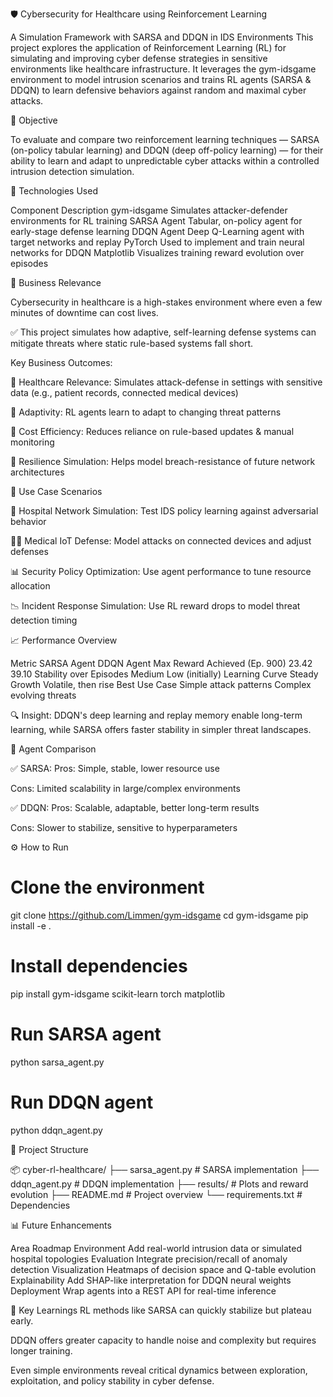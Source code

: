 🛡️ Cybersecurity for Healthcare using Reinforcement Learning

A Simulation Framework with SARSA and DDQN in IDS Environments
This project explores the application of Reinforcement Learning (RL) for simulating and improving cyber defense strategies in sensitive environments like healthcare infrastructure. It leverages the gym-idsgame environment to model intrusion scenarios and trains RL agents (SARSA & DDQN) to learn defensive behaviors against random and maximal cyber attacks.

🎯 Objective

To evaluate and compare two reinforcement learning techniques — SARSA (on-policy tabular learning) and DDQN (deep off-policy learning) — for their ability to learn and adapt to unpredictable cyber attacks within a controlled intrusion detection simulation.

🧠 Technologies Used

Component	Description
gym-idsgame	Simulates attacker-defender environments for RL training
SARSA Agent	Tabular, on-policy agent for early-stage defense learning
DDQN Agent	Deep Q-Learning agent with target networks and replay
PyTorch	Used to implement and train neural networks for DDQN
Matplotlib	Visualizes training reward evolution over episodes

💼 Business Relevance

Cybersecurity in healthcare is a high-stakes environment where even a few minutes of downtime can cost lives.

✅ This project simulates how adaptive, self-learning defense systems can mitigate threats where static rule-based systems fall short.

Key Business Outcomes:

🧬 Healthcare Relevance: Simulates attack-defense in settings with sensitive data (e.g., patient records, connected medical devices)

🔄 Adaptivity: RL agents learn to adapt to changing threat patterns

💸 Cost Efficiency: Reduces reliance on rule-based updates & manual monitoring

🔐 Resilience Simulation: Helps model breach-resistance of future network architectures

🧪 Use Case Scenarios

🏥 Hospital Network Simulation: Test IDS policy learning against adversarial behavior

🧑‍⚕️ Medical IoT Defense: Model attacks on connected devices and adjust defenses

📊 Security Policy Optimization: Use agent performance to tune resource allocation

📉 Incident Response Simulation: Use RL reward drops to model threat detection timing

📈 Performance Overview

Metric	SARSA Agent	DDQN Agent
Max Reward Achieved (Ep. 900)	23.42	39.10
Stability over Episodes	Medium	Low (initially)
Learning Curve	Steady Growth	Volatile, then rise
Best Use Case	Simple attack patterns	Complex evolving threats

🔍 Insight: DDQN's deep learning and replay memory enable long-term learning, while SARSA offers faster stability in simpler threat landscapes.

🔁 Agent Comparison

✅ SARSA:
Pros: Simple, stable, lower resource use

Cons: Limited scalability in large/complex environments

✅ DDQN:
Pros: Scalable, adaptable, better long-term results

Cons: Slower to stabilize, sensitive to hyperparameters

⚙️ How to Run

# Clone the environment
git clone https://github.com/Limmen/gym-idsgame
cd gym-idsgame
pip install -e .

# Install dependencies
pip install gym-idsgame scikit-learn torch matplotlib

# Run SARSA agent
python sarsa_agent.py

# Run DDQN agent
python ddqn_agent.py

📁 Project Structure

📦 cyber-rl-healthcare/
├── sarsa_agent.py           # SARSA implementation
├── ddqn_agent.py            # DDQN implementation
├── results/                 # Plots and reward evolution
├── README.md                # Project overview
└── requirements.txt         # Dependencies

📊 Future Enhancements

Area	Roadmap
Environment	Add real-world intrusion data or simulated hospital topologies
Evaluation	Integrate precision/recall of anomaly detection
Visualization	Heatmaps of decision space and Q-table evolution
Explainability	Add SHAP-like interpretation for DDQN neural weights
Deployment	Wrap agents into a REST API for real-time inference

📌 Key Learnings
RL methods like SARSA can quickly stabilize but plateau early.

DDQN offers greater capacity to handle noise and complexity but requires longer training.

Even simple environments reveal critical dynamics between exploration, exploitation, and policy stability in cyber defense.

